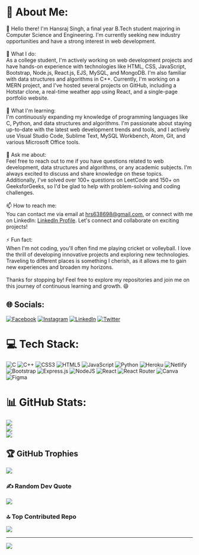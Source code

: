 # 💫 About Me:
👋 Hello there! I'm Hansraj Singh, a final year B.Tech student majoring in Computer Science and Engineering. I'm currently seeking new industry opportunities and have a strong interest in web development.<br><br>🔭 What I do:<br>As a college student, I'm actively working on web development projects and have hands-on experience with technologies like HTML, CSS, JavaScript, Bootstrap, Node.js, React.js, EJS, MySQL, and MongoDB. I'm also familiar with data structures and algorithms in C++. Currently, I'm working on a MERN project, and I've hosted several projects on GitHub, including a Hotstar clone, a real-time weather app using React, and a single-page portfolio website.<br><br>🌱 What I'm learning:<br>I'm continuously expanding my knowledge of programming languages like C, Python, and data structures and algorithms. I'm passionate about staying up-to-date with the latest web development trends and tools, and I actively use Visual Studio Code, Sublime Text, MySQL Workbench, Atom, Git, and various Microsoft Office tools.<br><br>💬 Ask me about:<br>Feel free to reach out to me if you have questions related to web development, data structures and algorithms, or any academic subjects. I'm always excited to discuss and share knowledge on these topics. Additionally, I've solved over 100+ questions on LeetCode and 150+ on GeeksforGeeks, so I'd be glad to help with problem-solving and coding challenges.<br><br>📫 How to reach me:<br>You can contact me via email at hrs638698@gmail.com, or connect with me on LinkedIn: [LinkedIn Profile](https://www.linkedin.com/in/hansraj-singh-396565210/). Let's connect and collaborate on exciting projects!<br><br>⚡ Fun fact:<br>When I'm not coding, you'll often find me playing cricket or volleyball. I love the thrill of developing innovative projects and exploring new technologies. Traveling to different places is something I cherish, as it allows me to gain new experiences and broaden my horizons.<br><br>Thanks for stopping by! Feel free to explore my repositories and join me on this journey of continuous learning and growth. 😄<br>


## 🌐 Socials:
[![Facebook](https://img.shields.io/badge/Facebook-%231877F2.svg?logo=Facebook&logoColor=white)](https://facebook.com/https://www.facebook.com/profile.php?id=100010616265890) [![Instagram](https://img.shields.io/badge/Instagram-%23E4405F.svg?logo=Instagram&logoColor=white)](https://instagram.com/https://www.instagram.com/hansraj_452/) [![LinkedIn](https://img.shields.io/badge/LinkedIn-%230077B5.svg?logo=linkedin&logoColor=white)](https://linkedin.com/in/https://www.linkedin.com/in/hansraj-singh-396565210/) [![Twitter](https://img.shields.io/badge/Twitter-%231DA1F2.svg?logo=Twitter&logoColor=white)](https://twitter.com/https://twitter.com/HANsRaj31004546) 

# 💻 Tech Stack:
![C](https://img.shields.io/badge/c-%2300599C.svg?style=for-the-badge&logo=c&logoColor=white) ![C++](https://img.shields.io/badge/c++-%2300599C.svg?style=for-the-badge&logo=c%2B%2B&logoColor=white) ![CSS3](https://img.shields.io/badge/css3-%231572B6.svg?style=for-the-badge&logo=css3&logoColor=white) ![HTML5](https://img.shields.io/badge/html5-%23E34F26.svg?style=for-the-badge&logo=html5&logoColor=white) ![JavaScript](https://img.shields.io/badge/javascript-%23323330.svg?style=for-the-badge&logo=javascript&logoColor=%23F7DF1E) ![Python](https://img.shields.io/badge/python-3670A0?style=for-the-badge&logo=python&logoColor=ffdd54) ![Heroku](https://img.shields.io/badge/heroku-%23430098.svg?style=for-the-badge&logo=heroku&logoColor=white) ![Netlify](https://img.shields.io/badge/netlify-%23000000.svg?style=for-the-badge&logo=netlify&logoColor=#00C7B7) ![Bootstrap](https://img.shields.io/badge/bootstrap-%23563D7C.svg?style=for-the-badge&logo=bootstrap&logoColor=white) ![Express.js](https://img.shields.io/badge/express.js-%23404d59.svg?style=for-the-badge&logo=express&logoColor=%2361DAFB) ![NodeJS](https://img.shields.io/badge/node.js-6DA55F?style=for-the-badge&logo=node.js&logoColor=white) ![React](https://img.shields.io/badge/react-%2320232a.svg?style=for-the-badge&logo=react&logoColor=%2361DAFB) ![React Router](https://img.shields.io/badge/React_Router-CA4245?style=for-the-badge&logo=react-router&logoColor=white) ![Canva](https://img.shields.io/badge/Canva-%2300C4CC.svg?style=for-the-badge&logo=Canva&logoColor=white) 	![Figma](https://img.shields.io/badge/figma-%23F24E1E.svg?style=for-the-badge&logo=figma&logoColor=white)
# 📊 GitHub Stats:
![](https://github-readme-stats.vercel.app/api?username=hansraj452&theme=dark&hide_border=false&include_all_commits=false&count_private=false)<br/>
![](https://github-readme-streak-stats.herokuapp.com/?user=hansraj452&theme=dark&hide_border=false)<br/>
![](https://github-readme-stats.vercel.app/api/top-langs/?username=hansraj452&theme=dark&hide_border=false&include_all_commits=false&count_private=false&layout=compact)

## 🏆 GitHub Trophies
![](https://github-profile-trophy.vercel.app/?username=hansraj452&theme=radical&no-frame=false&no-bg=true&margin-w=4)

### ✍️ Random Dev Quote
![](https://quotes-github-readme.vercel.app/api?type=horizontal&theme=dark)

### 🔝 Top Contributed Repo
![](https://github-contributor-stats.vercel.app/api?username=hansraj452&limit=5&theme=dark&combine_all_yearly_contributions=true)

---
[![](https://visitcount.itsvg.in/api?id=hansraj452&icon=0&color=0)](https://visitcount.itsvg.in)

<!-- Proudly created with GPRM ( https://gprm.itsvg.in ) -->
